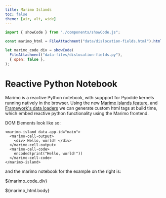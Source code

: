 ```yaml
---
title: Marimo Islands
toc: false
theme: [air, alt, wide]
---
```


<script type="module" src="https://cdn.jsdelivr.net/npm/@marimo-team/islands@0.6.2/dist/main.js"></script>
<link
    href="https://cdn.jsdelivr.net/npm/@marimo-team/islands@0.6.2/dist/style.css"
    rel="stylesheet"
    crossorigin="anonymous"
/>
<link rel="preconnect" href="https://fonts.googleapis.com" />
<link
    rel="preconnect"
    href="https://fonts.gstatic.com"
    crossorigin
/>
<link href="https://fonts.googleapis.com/css2?family=Fira+Mono:wght@400;500;700&amp;family=Lora&amp;family=PT+Sans:wght@400;700&amp;display=swap" rel="stylesheet" />
<link
    rel="stylesheet"
    href="https://cdn.jsdelivr.net/npm/katex@0.16.10/dist/katex.min.css"
    integrity="sha384-wcIxkf4k558AjM3Yz3BBFQUbk/zgIYC2R0QpeeYb+TwlBVMrlgLqwRjRtGZiK7ww"
    crossorigin="anonymous"
/>

```js
import { showCode } from "./components/showCode.js";
```

```js
const marimo_html = FileAttachment("data/dislocation-fields.html").html();
```

```js
let marimo_code_div = showCode(
  FileAttachment("data-files/dislocation-fields.py"),
  { open: false },
);
```

<div class="grid grid-cols-2" style="grid-auto-rows: auto;">
  <div class="card">

# Reactive Python Notebook

Marimo is a reactive Python notebook, with suppport for Pyodide kernels running natively in the browser.
Using the new [Marimo islands feature](https://docs.marimo.io/guides/wasm.html#islands), and [Framework's data loaders](https://observablehq.com/framework/loaders) we can generate custom html tags at build time, which embed reactive python functionality using the Marimo frontend.

DOM Elements look like so:

```
<marimo-island data-app-id="main">
  <marimo-cell-output>
    <div> Hello, world! </div>
  </marimo-cell-output>
  <marimo-cell-code>
    encoded(print("Hello, world!"))
  </marimo-cell-code>
</marimo-island>
```

and the marimo notebook for the example on the right is:

${marimo_code_div}

  </div>
  <div class="card">
    <div id="marimo-island"> ${marimo_html.body} </div>
  </div>
</div>

<style type="text/css">

  #marimo-island img {
    max-width: 100%;
}

</style>
